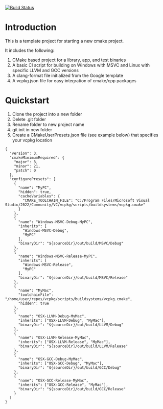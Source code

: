 [![Build Status](https://dev.azure.com/natecheadle/CMakeCPPTemplate/_apis/build/status%2Fnatecheadle.CMakeCPPTemplate?branchName=main)](https://dev.azure.com/natecheadle/CMakeCPPTemplate/_build/latest?definitionId=2&branchName=main)
# Introduction
This is a template project for starting a new cmake project. 

It includes the following:
1. CMake based project for a library, app, and test binaries
2. A basic CI script for building on Windows with MSVC and Linux with specific LLVM and GCC versions
3. A clang-format file initialized from the Google template
4. A vcpkg.json file for easy integration of cmake/cpp packages

# Quickstart
1. Clone the project into a new folder
2. Delete .git folder
3. Rename folder to new project name
4. git init in new folder
5. Create a CMakeUserPresets.json file (see example below) that specifies your vcpkg location


```
{
  "version": 3,
  "cmakeMinimumRequired": {
    "major": 3,
    "minor": 21,
    "patch": 0
  },
  "configurePresets": [
    {
      "name": "MyPC",
      "hidden": true,
      "cacheVariables": {
        "CMAKE_TOOLCHAIN_FILE": "C:/Program Files/Microsoft Visual Studio/2022/Community/VC/vcpkg/scripts/buildsystems/vcpkg.cmake"
      }
    },
    {
      "name": "Windows-MSVC-Debug-MyPC",
      "inherits": [
        "Windows-MSVC-Debug",
        "MyPC"
      ],
      "binaryDir": "${sourceDir}/out/build/MSVC/Debug"
    },
    {
      "name": "Windows-MSVC-Release-MyPC",
      "inherits": [
        "Windows-MSVC-Release",
        "MyPC"
      ],
      "binaryDir": "${sourceDir}/out/build/MSVC/Release"
    },
    {
      "name": "MyMac",
      "toolchainFile": "/home/user/repos/vcpkg/scripts/buildsystems/vcpkg.cmake",
      "hidden": true
    },
    {
      "name": "OSX-LLVM-Debug-MyMac",
      "inherits": ["OSX-LLVM-Debug", "MyMac"],
      "binaryDir": "${sourceDir}/out/build/LLVM/Debug"
    },
    {
      "name": "OSX-LLVM-Release-MyMac",
      "inherits": ["OSX-LLVM-Release", "MyMac"],
      "binaryDir": "${sourceDir}/out/build/LLVM/Release"
    },
    {
      "name": "OSX-GCC-Debug-MyMac",
      "inherits": ["OSX-GCC-Debug", "MyMac"],
      "binaryDir": "${sourceDir}/out/build/GCC/Debug"
    },
    {
      "name": "OSX-GCC-Release-MyMac",
      "inherits": ["OSX-GCC-Release", "MyMac"],
      "binaryDir": "${sourceDir}/out/build/GCC/Release"
    }
  ]
}
```
